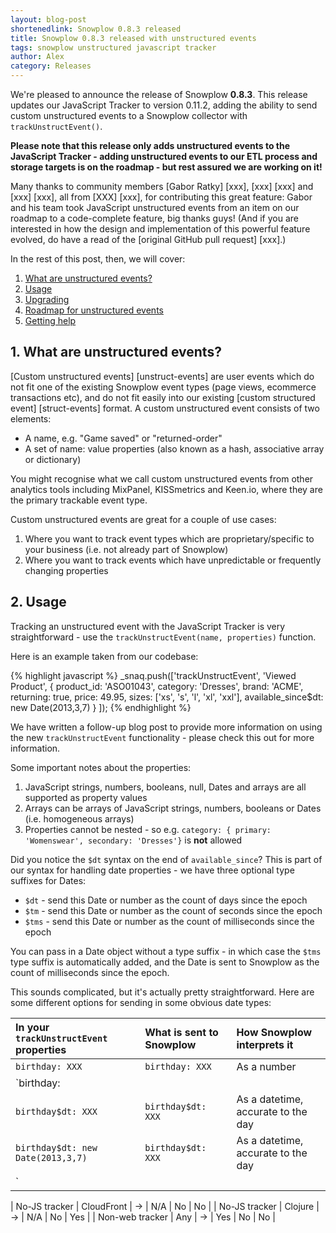 ```yaml
---
layout: blog-post
shortenedlink: Snowplow 0.8.3 released
title: Snowplow 0.8.3 released with unstructured events
tags: snowplow unstructured javascript tracker
author: Alex
category: Releases
---
```


We're pleased to announce the release of Snowplow **0.8.3**. This release updates our JavaScript Tracker to version 0.11.2, adding the ability to send custom unstructured events to a Snowplow collector with `trackUnstructEvent()`.

**Please note that this release only adds unstructured events to the JavaScript Tracker - adding unstructured events to our ETL process and storage targets is on the roadmap - but rest assured we are working on it!**

Many thanks to community members [Gabor Ratky] [xxx], [xxx] [xxx] and [xxx] [xxx], all from [XXX] [xxx], for contributing this great feature: Gabor and his team took JavaScript unstructured events from an item on our roadmap to a code-complete feature, big thanks guys! (And if you are interested in how the design and implementation of this powerful feature evolved, do have a read of the [original GitHub pull request] [xxx].)

In the rest of this post, then, we will cover:

1. [What are unstructured events?](/blog/2013/04/12/snowplow-0.8.1-released-with-referer-url-parsing#referer-parsing)
2. [Usage](/blog/2013/04/12/snowplow-0.8.1-released-with-referer-url-parsing#example-data)
3. [Upgrading](/blog/2013/04/12/snowplow-0.8.1-released-with-referer-url-parsing#upgrading-usage)
4. [Roadmap for unstructured events]()
4. [Getting help](/blog/2013/04/12/snowplow-0.8.1-released-with-referer-url-parsing#help)

<!--more-->

<h2><a name="definition">1. What are unstructured events?</a></h2>

[Custom unstructured events] [unstruct-events] are user events which do not fit one of the existing Snowplow event types (page views, ecommerce transactions etc), and do not fit easily into our existing [custom structured event] [struct-events] format. A custom unstructured event consists of two elements:

* A name, e.g. "Game saved" or "returned-order"
* A set of name: value properties (also known as a hash, associative array or dictionary)

You might recognise what we call custom unstructured events from other analytics tools including MixPanel, KISSmetrics and Keen.io, where they are the primary trackable event type.

Custom unstructured events are great for a couple of use cases:

1. Where you want to track event types which are proprietary/specific to your business (i.e. not already part of Snowplow)
2. Where you want to track events which have unpredictable or frequently changing properties

<h2><a name="usage">2. Usage</a></h2>

Tracking an unstructured event with the JavaScript Tracker is very straightforward - use the `trackUnstructEvent(name, properties)` function.

Here is an example taken from our codebase:

{% highlight javascript %}
_snaq.push(['trackUnstructEvent', 'Viewed Product',
                {
                    product_id: 'ASO01043',
                    category: 'Dresses',
                    brand: 'ACME',
                    returning: true,
                    price: 49.95,
                    sizes: ['xs', 's', 'l', 'xl', 'xxl'],
                    available_since$dt: new Date(2013,3,7)
                }
            ]);
{% endhighlight %}

We have written a follow-up blog post to provide more information on using the new `trackUnstructEvent` functionality - please check this out for more information.

Some important notes about the properties:

1. JavaScript strings, numbers, booleans, null, Dates and arrays are all supported as property values
2. Arrays can be arrays of JavaScript strings, numbers, booleans or Dates (i.e. homogeneous arrays) 
3. Properties cannot be nested - so e.g. `category: { primary: 'Womenswear', secondary: 'Dresses'}` is **not** allowed

Did you notice the `$dt` syntax on the end of `available_since`? This is part of our syntax for handling date properties - we have three optional type suffixes for Dates:

* `$dt` - send this Date or number as the count of days since the epoch
* `$tm` - send this Date or number as the count of seconds since the epoch
* `$tms` - send this Date or number as the count of milliseconds since the epoch

You can pass in a Date object without a type suffix - in which case the `$tms` type suffix is automatically added, and the Date is sent to Snowplow as the count of milliseconds since the epoch.

This sounds complicated, but it's actually pretty straightforward. Here are some different options for sending in some obvious date types:

| In your `trackUnstructEvent` properties | What is sent to Snowplow | How Snowplow interprets it         |
|:----------------------------------------|:-------------------------|:-----------------------------------|
| `birthday: XXX`                         | `birthday: XXX`          | As a number                        | 
| `birthday: 
| `birthday$dt: XXX`                      | `birthday$dt: XXX`       | As a datetime, accurate to the day |
| `birthday$dt: new Date(2013,3,7)`       | `birthday$dt: XXX`       | As a datetime, accurate to the day |
| `

| No-JS tracker   | CloudFront | -> | N/A         | No              | No               |
| No-JS tracker   | Clojure    | -> | N/A         | No              | Yes              |
| Non-web tracker | Any        | -> | Yes         | No              | No               |
